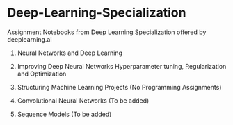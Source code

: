 # Deep-Learning-Specialization

Assignment Notebooks from Deep Learning Specialization offered by deeplearning.ai

1. Neural Networks and Deep Learning

2. Improving Deep Neural Networks Hyperparameter tuning, Regularization and Optimization

3. Structuring Machine Learning Projects (No Programming Assignments)

4. Convolutional Neural Networks (To be added)

5. Sequence Models (To be added)
